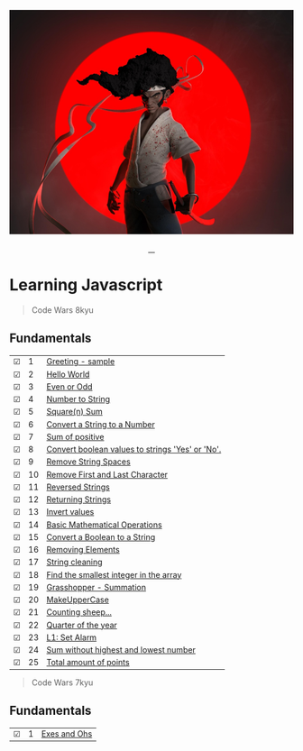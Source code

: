 ![Code Wars | Afro Samurai Style](img/afrosamurai.jpg)

<p align="center">
    <a href="https://github.com/rayanthoney" target="_blank" >
    <img height="35px" src="https://img.shields.io/badge/-C%20O%20D%20E-bb100c?style=plastic&for-the-badge&labelColor=black&logo=Apache&logoColor=b39700  " alt="">&nbsp;&nbsp;
    <img height="35px" src="https://img.shields.io/badge/-W%20A%20R%20S-074a2e?style=plastic&for-the-badge&labelColor=black&logo=ApacheKylin&logoColor=b39700  " alt="">
    </a>
</p>

# Learning Javascript

> Code Wars 8kyu

## Fundamentals

|         |     |                                                                                                 |
| ------- | --- | ----------------------------------------------------------------------------------------------- |
| &#9745; | 1   | [Greeting - sample](functions/8Kyu/1-greeting.js)                                               |
| &#9745; | 2   | [Hello World](fundamentals/8Kyu/hello-world.js)                                                 |
| &#9745; | 3   | [Even or Odd](fundamentals/8Kyu/even-or-odd.js)                                                 |
| &#9745; | 4   | [Number to String](fundamentals/8Kyu/convert-number-to-string.js)                               |
| &#9745; | 5   | [Square(n) Sum](fundamentals/8Kyu/square-n-sum.js)                                              |
| &#9745; | 6   | [Convert a String to a Number](fundamentals/8Kyu/conv-string-to-num.js)                         |
| &#9745; | 7   | [Sum of positive](fundamentals/8Kyu/sum-of-positive.js)                                         |
| &#9745; | 8   | [Convert boolean values to strings 'Yes' or 'No'.](fundamentals/8Kyu/boolean-to-string.js)      |
| &#9745; | 9   | [Remove String Spaces](fundamentals/8Kyu/remove-string-spaces.js)                               |
| &#9745; | 10  | [Remove First and Last Character](fundamentals/8Kyu/remove-first-last-char.js)                  |
| &#9745; | 11  | [Reversed Strings](fundamentals/8Kyu/reversed-strings.js)                                       |
| &#9745; | 12  | [Returning Strings](fundamentals/8Kyu/returning-strings.js)                                     |
| &#9745; | 13  | [Invert values](fundamentals/8Kyu/Invert-values.js)                                             |
| &#9745; | 14  | [Basic Mathematical Operations](fundamentals/8Kyu/basic-mathematical-operations.js)             |
| &#9745; | 15  | [Convert a Boolean to a String](fundamentals/8Kyu/convert-boolean-to-string.js)                 |
| &#9745; | 16  | [Removing Elements](fundamentals/8Kyu/removing-elements.js)                                     |
| &#9745; | 17  | [String cleaning](fundamentals/8Kyu/string-cleaning.js)                                         |
| &#9745; | 18  | [Find the smallest integer in the array](fundamentals/8Kyu/find-smallest-integer-in-array.js)   |
| &#9745; | 19  | [Grasshopper - Summation](fundamentals/8Kyu/grasshopper-summation.js)                           |
| &#9745; | 20  | [MakeUpperCase](fundamentals/8Kyu/make-upper-case.js)                                           |
| &#9745; | 21  | [Counting sheep...](fundamentals/8Kyu/counting-sheep.js)                                        |
| &#9745; | 22  | [Quarter of the year](fundamentals/8Kyu/quarter-of-the-year.js)                                 |
| &#9745; | 23  | [L1: Set Alarm](fundamentals/8Kyu/set-alarm.js)                                                 |
| &#9745; | 24  | [Sum without highest and lowest number](fundamentals/8Kyu/sum-without-highest-lowest-number.js) |
| &#9745; | 25  | [Total amount of points](fundamentals/8Kyu/total-amount-points.js)                              |

> Code Wars 7kyu

## Fundamentals

|         |     |                                                |
| ------- | --- | ---------------------------------------------- |
| &#9745; | 1   | [Exes and Ohs](fundamentals/7Kyu/exes-ohhs.js) |

<!--
## Loops and Debugging
|     |       |          |
| --- | --- | -------- |
| &#9744; | 7 |[""](./loops/7-only-odds.js) |
| &#9744; | 8 |[""](./loops/8-crazy-caps.js) |
| &#9744; | 9 |[""](./loops/9-bacteria-time.js) |
| &#9744; | 10 |[""](./loops/10-exponentiate.js) |
| &#9744; | 11 |[""](./loops/11-my-slice.js) |
| &#9744; | 12 |[""](./loops/12-my-index-of.js) |
| &#9744; | 13 |[""](./loops/13-most-vowels.js) |

## Coercion and Truthiness
|     |       |          |
| --- | --- | -------- |
| &#9744; | 14 |[""](./coercion/14-how-equal.js) |
| &#9744; | 15 |[""](./coercion/15-is-truthy.js) |
| &#9744; | 16 |[""](./coercion/16-my-or-my-and.js) |
| &#9744; | 17 |[""](./coercion/17-only-one.js) |
| &#9744; | 18 |[""](./coercion/18-zero-dark-thirty.js) |

## Arrays
|     |       |          |
| --- | --- | -------- |
| &#9744; | 19 |[""](./arrays/19-odd-couple.js) |
| &#9744; | 20 |[""](./arrays/20-my-includes.js) |
| &#9744; | 21 |[""](./arrays/21-my-last-index-of.js) |
| &#9744; | 22 |[""](./arrays/22-my-reverse.js) |
| &#9744; | 23 |[""](./arrays/23-my-unshift.js) |
| &#9744; | 24 |[""](./arrays/24-even-and-odd.js) |
| &#9744; | 25 |[""](./arrays/25-array-flattener.js) |
| &#9744; | 26 |[""](./arrays/26-zoo-inventory.js) |
| &#9744; | 27 |[""](./arrays/27-make-grid.js) |
| &#9744; | 28 |[""](./arrays/28-remove-columns.js) |
| &#9744; | 29 |[""](./arrays/29-my-join.js) |
| &#9744; | 30 |[""](./arrays/30-my-slice.js) |
| &#9744; | 31 |[""](./arrays/31-route-array.js) |

## Objects
|     |       |          |
| --- | --- | -------- |
| &#9744; | 32 |[""](./objects/32-last-friday-night.js) |
| &#9744; | 33 |[""](./objects/33-compare-objects.js) |
| &#9744; | 34 |[""](./objects/34-leet-translator.js) |
| &#9744; | 35 |[""](./objects/35-pet-sounds.js) |
| &#9744; | 36 |[""](./objects/36-frequency-analysis.js) |
| &#9744; | 37 |[""](./objects/37-dog-breeder.js) |
| &#9744; | 38 |[""](./objects/38-attendance-check.js) | -->
